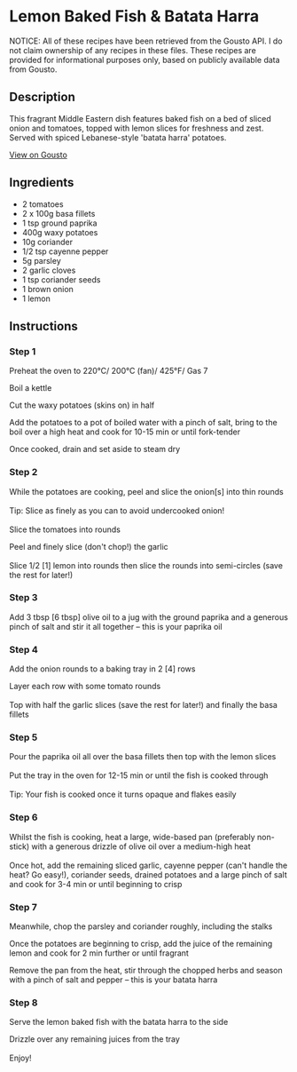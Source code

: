 # Lemon Baked Fish & Batata Harra

NOTICE: All of these recipes have been retrieved from the Gousto API. I do not claim ownership of any recipes in these files. These recipes are provided for informational purposes only, based on publicly available data from Gousto.

## Description

This fragrant Middle Eastern dish features baked fish on a bed of sliced onion and tomatoes, topped with lemon slices for freshness and zest. Served with spiced Lebanese-style 'batata harra' potatoes.

[View on Gousto](https://www.gousto.co.uk/recipes/cookbook/lemon-baked-fish-batata-harra)

## Ingredients

- 2 tomatoes
- 2 x 100g basa fillets
- 1 tsp ground paprika
- 400g waxy potatoes
- 10g coriander
- 1/2 tsp cayenne pepper
- 5g parsley
- 2 garlic cloves
- 1 tsp coriander seeds
- 1 brown onion
- 1 lemon

## Instructions


### Step 1

Preheat the oven to 220°C/ 200°C (fan)/ 425°F/ Gas 7


Boil a kettle 


Cut the waxy potatoes (skins on) in half


Add the potatoes to a pot of boiled water with a pinch of salt, bring to the boil over a high heat and cook for 10-15 min or until fork-tender


Once cooked, drain and set aside to steam dry


### Step 2

While the potatoes are cooking, peel and slice the onion<span class="text-danger">[s]</span> into thin rounds<br /><br />Tip: Slice as finely as you can to avoid undercooked onion!<br /><br />Slice the tomatoes into rounds


Peel and finely slice (don't chop!) the garlic<br /><br />Slice 1/2 <span class="text-danger">[1]</span> lemon into rounds then slice the rounds into semi-circles (save the rest for later!)


### Step 3

Add 3 tbsp <span class="text-danger">[6 tbsp]</span> olive oil to a jug with the ground paprika and a generous pinch of salt and stir it all together – this is your paprika oil


### Step 4

Add the onion rounds to a baking tray in 2 <span class="text-danger">[4]</span> rows


Layer each row with some tomato rounds<br /><br />Top with half the garlic slices (save the rest for later!) and finally the basa fillets


### Step 5

Pour the paprika oil all over the basa fillets then top with the lemon slices<br /><br />Put the tray in the oven for 12-15 min or until the fish is cooked through<br /><br />Tip: Your fish is cooked once it turns opaque and flakes easily


### Step 6

Whilst the fish is cooking, heat a large, wide-based pan (preferably non-stick) with a generous drizzle of olive oil over a medium-high heat<br /><br />Once hot, add the remaining sliced garlic, cayenne pepper (can't handle the heat? Go easy!), coriander seeds, drained potatoes and a large pinch of salt and cook for 3-4 min or until beginning to crisp


### Step 7

Meanwhile, chop the parsley and coriander roughly, including the stalks


Once the potatoes are beginning to crisp, add the juice of the remaining lemon and cook for 2 min further or until fragrant 


Remove the pan from the heat, stir through the chopped herbs and season with a pinch of salt and pepper – this is your batata harra

### Step 8

Serve the lemon baked fish with the batata harra to the side


Drizzle over any remaining juices from the tray<br /><br />Enjoy!


